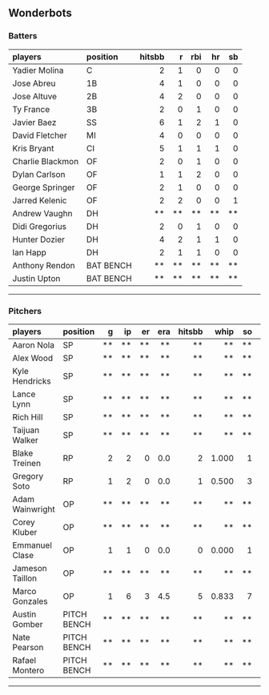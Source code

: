 ## Wonderbots

### Batters

 
|players          |position  | hitsbb|  r| rbi| hr| sb| 
|:----------------|:---------|------:|--:|---:|--:|--:| 
|Yadier Molina    |C         |      2|  1|   0|  0|  0| 
|Jose Abreu       |1B        |      4|  1|   0|  0|  0| 
|Jose Altuve      |2B        |      4|  2|   0|  0|  0| 
|Ty France        |3B        |      2|  0|   1|  0|  0| 
|Javier Baez      |SS        |      6|  1|   2|  1|  0| 
|David Fletcher   |MI        |      4|  0|   0|  0|  0| 
|Kris Bryant      |CI        |      5|  1|   1|  1|  0| 
|Charlie Blackmon |OF        |      2|  0|   1|  0|  0| 
|Dylan Carlson    |OF        |      1|  1|   2|  0|  0| 
|George Springer  |OF        |      2|  1|   0|  0|  0| 
|Jarred Kelenic   |OF        |      2|  2|   0|  0|  1| 
|Andrew Vaughn    |DH        |     **| **|  **| **| **| 
|Didi Gregorius   |DH        |      2|  0|   1|  0|  0| 
|Hunter Dozier    |DH        |      4|  2|   1|  1|  0| 
|Ian Happ         |DH        |      2|  1|   1|  0|  0| 
|Anthony Rendon   |BAT BENCH |     **| **|  **| **| **| 
|Justin Upton     |BAT BENCH |     **| **|  **| **| **| 

* * *

### Pitchers

 
|players         |position    |  g| ip| er| era| hitsbb|  whip| so|  w| sv| 
|:---------------|:-----------|--:|--:|--:|---:|------:|-----:|--:|--:|--:| 
|Aaron Nola      |SP          | **| **| **|  **|     **|    **| **| **| **| 
|Alex Wood       |SP          | **| **| **|  **|     **|    **| **| **| **| 
|Kyle Hendricks  |SP          | **| **| **|  **|     **|    **| **| **| **| 
|Lance Lynn      |SP          | **| **| **|  **|     **|    **| **| **| **| 
|Rich Hill       |SP          | **| **| **|  **|     **|    **| **| **| **| 
|Taijuan Walker  |SP          | **| **| **|  **|     **|    **| **| **| **| 
|Blake Treinen   |RP          |  2|  2|  0| 0.0|      2| 1.000|  1|  0|  0| 
|Gregory Soto    |RP          |  1|  2|  0| 0.0|      1| 0.500|  3|  0|  0| 
|Adam Wainwright |OP          | **| **| **|  **|     **|    **| **| **| **| 
|Corey Kluber    |OP          | **| **| **|  **|     **|    **| **| **| **| 
|Emmanuel Clase  |OP          |  1|  1|  0| 0.0|      0| 0.000|  1|  0|  1| 
|Jameson Taillon |OP          | **| **| **|  **|     **|    **| **| **| **| 
|Marco Gonzales  |OP          |  1|  6|  3| 4.5|      5| 0.833|  7|  0|  0| 
|Austin Gomber   |PITCH BENCH | **| **| **|  **|     **|    **| **| **| **| 
|Nate Pearson    |PITCH BENCH | **| **| **|  **|     **|    **| **| **| **| 
|Rafael Montero  |PITCH BENCH | **| **| **|  **|     **|    **| **| **| **| 


* * *


